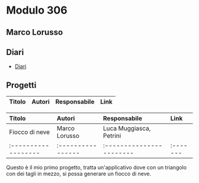 # Modulo 306

## Marco Lorusso

## Diari
- [Diari](Diari)

## Progetti

|Titolo                   |Autori             |Responsabile         |Link           |
|:------------------------|:------------------|:--------------------|:--------------|


|Titolo             |Autori           |Responsabile            |Link    |
|:------------------|:----------------|:-----------------------|:-------|
|Fiocco di neve     |Marco Lorusso    |Luca Muggiasca, Petrini |        |
|:------------------|:----------------|:-----------------------|:-------|

Questo è il mio primo progetto, tratta un'applicativo dove con un triangolo
con dei tagli in mezzo, si possa generare un fiocco di neve.
